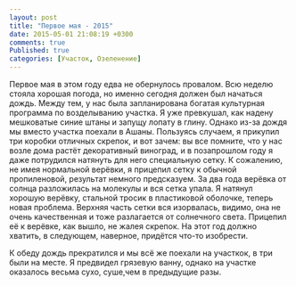```yaml
---
layout: post
title: "Первое мая - 2015"
date: 2015-05-01 21:08:19 +0300
comments: true
Published: true
categories: [Участок, Озеленение]
---
```

Первое мая в этом году едва не обернулось провалом. Всю неделю стояла хорошая погода, но именно сегодня должен был начаться дождь. Между тем, у нас была запланирована богатая культурная программа по возделыванию участка. Я уже превкушал, как надену мешковатые синие штаны и запущу лопату в глину. Однако из-за дождя мы вместо участка поехали в Ашаны. Пользуясь случаем, я прикупил три коробки отличных скрепок, и вот зачем: вы все помните, что у нас возле дома растёт декоративный виноград, и в позапрошлом году я даже потрудился натянуть для него специальную сетку. К сожалению, не имея нормальной верёвки, я прицепил сетку к обычной пропиленовой, результат немного предсказуем. За два года верёвка от солнца разложилась на молекулы и вся сетка упала. Я натянул хорошую верёвку, стальной тросик в пластиковой оболочке, теперь новая проблема. Верхняя часть сетки вся изорвалась, видимо, она не очень качественная и тоже разлагается от солнечного света. Прицепил её к верёвке, как вышло, не жалея скрепок. На этот год должно хватить, в следующем, наверное, придётся что-то изобрести.

К обеду дождь прекратился и мы всё же поехали на участкок, в три были на месте. Я предвидел грязевую ванну, однако на участке оказалось весьма сухо, суше,чем в предыдущие разы.
